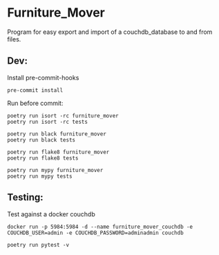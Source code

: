 # Furniture_Mover
Program for easy export and import of a couchdb_database to and from files.


## Dev:
Install pre-commit-hooks
```
pre-commit install
```

Run before commit:
```
poetry run isort -rc furniture_mover
poetry run isort -rc tests

poetry run black furniture_mover
poetry run black tests

poetry run flake8 furniture_mover
poetry run flake8 tests

poetry run mypy furniture_mover
poetry run mypy tests
```

## Testing:
Test against a docker couchdb
```
docker run -p 5984:5984 -d --name furniture_mover_couchdb -e COUCHDB_USER=admin -e COUCHDB_PASSWORD=adminadmin couchdb
```
```
poetry run pytest -v
```

